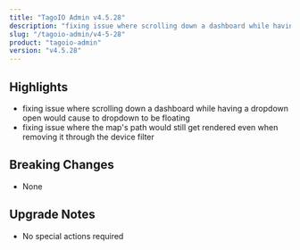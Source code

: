 ```yaml
---
title: "TagoIO Admin v4.5.28"
description: "fixing issue where scrolling down a dashboard while having a dropdown open would cause to dropdown to be floating"
slug: "/tagoio-admin/v4-5-28"
product: "tagoio-admin"
version: "v4.5.28"
---
```


## Highlights

- fixing issue where scrolling down a dashboard while having a dropdown open would cause to dropdown to be floating
- fixing issue where the map's path would still get rendered even when removing it through the device filter

## Breaking Changes

- None

## Upgrade Notes

- No special actions required
